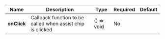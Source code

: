 | **Name**    | **Description**                                            | **Type**   | **Required** | **Default** |
|-------------|------------------------------------------------------------|------------|--------------|-------------|
| **onClick** | Callback function to be called when assist chip is clicked | () => void | No           |             |
